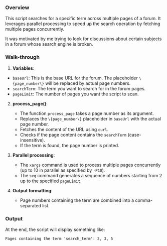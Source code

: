 ### Overview

This script searches for a specific term across multiple pages of a forum. It leverages parallel processing to speed up the search operation by fetching multiple pages concurrently.

It was motivated by me trying to look for discussions about certain subjects in a forum whose search engine is broken.

### Walk-through

1. **Variables**:
 - `baseUrl`: This is the base URL for the forum. The placeholder `\{page_number\}` will be replaced by actual page numbers.
 - `searchTerm`: The term you want to search for in the forum pages.
 - `pageLimit`: The number of pages you want the script to scan.

2. **process_page()**:
    - The function `process_page` takes a page number as its argument.
    - Replaces the `\{page_number\}` placeholder in `baseUrl` with the actual page number.
    - Fetches the content of the URL using `curl`.
    - Checks if the page content contains the `searchTerm` (case-insensitive).
    - If the term is found, the page number is printed.

3. **Parallel processing**:
    - The `xargs` command is used to process multiple pages concurrently (up to 10 in parallel as specified by `-P10`).
    - The `seq` command generates a sequence of numbers starting from 2 up to the specified `pageLimit`.

4. **Output formatting**:
    - Page numbers containing the term are combined into a comma-separated list.

### Output

At the end, the script will display something like:

```
Pages containing the term 'search_term': 2, 3, 5
```
